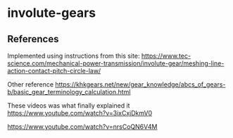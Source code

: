 # involute-gears


## References

Implemented using instructions from this site:
https://www.tec-science.com/mechanical-power-transmission/involute-gear/meshing-line-action-contact-pitch-circle-law/

Other reference
https://khkgears.net/new/gear_knowledge/abcs_of_gears-b/basic_gear_terminology_calculation.html


These videos was what finally explained it 
https://www.youtube.com/watch?v=3ixCxjDkmV0

https://www.youtube.com/watch?v=nrsCoQN6V4M


